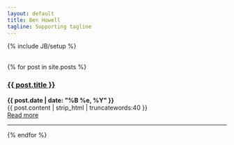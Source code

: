 ```yaml
---
layout: default
title: Ben Howell
tagline: Supporting tagline
---
```

{% include JB/setup %}
<br/>
<br/>

<div class="blog-index">
<div class="intro-txt">
  {% for post in site.posts %}
  <h3><a href="{{ post.url }}">{{ post.title }}</a></h3>
  <p>
  <strong>{{ post.date | date: "%B %e, %Y" }}</strong><br>
  {{ post.content | strip_html | truncatewords:40 }}<br>
  <a href="{{ post.url }}">Read more</a><br/><hr>
  </p>
  {% endfor %}
</div>
</div>